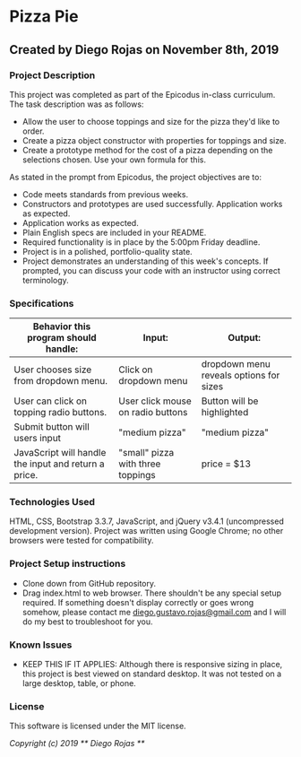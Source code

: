 # Pizza Pie

## Created by Diego Rojas on November 8th, 2019

### Project Description
This project was completed as part of the Epicodus in-class curriculum. The task description was as follows:

* Allow the user to choose toppings and size for the pizza they'd like to order.
* Create a pizza object constructor with properties for toppings and size.
* Create a prototype method for the cost of a pizza depending on the selections chosen. Use your own formula for this.

As stated in the prompt from Epicodus, the project objectives are to:

* Code meets standards from previous weeks.
* Constructors and prototypes are used successfully.
Application works as expected.
* Application works as expected.
* Plain English specs are included in your README.
* Required functionality is in place by the 5:00pm Friday deadline.
* Project is in a polished, portfolio-quality state.
* Project demonstrates an understanding of this week's concepts. If prompted, you can discuss your code with an instructor using correct terminology.


### Specifications

| Behavior this program should handle:  | Input:  | Output:  |   
|---|---|---|
| User chooses size from dropdown menu.  | Click on dropdown menu  | dropdown menu reveals options for sizes  |   
| User can click on topping radio buttons.  | User click mouse on radio buttons | Button will be highlighted  |  
|  Submit button will users input | "medium pizza"  | "medium pizza"   |
| JavaScript will handle the input and return a price.  | "small" pizza with three toppings | price = $13   |



### Technologies Used
HTML, CSS, Bootstrap 3.3.7, JavaScript, and jQuery v3.4.1 (uncompressed development version).
Project was written using Google Chrome; no other browsers were tested for compatibility.

### Project Setup instructions

* Clone down from GitHub repository.
* Drag index.html to web browser.
There shouldn't be any special setup required. If something doesn't display correctly or goes wrong somehow, please contact me <diego.gustavo.rojas@gmail.com> and I will do my best to troubleshoot for you.

### Known Issues
* KEEP THIS IF IT APPLIES: Although there is responsive sizing in place, this project is best viewed on standard desktop. It was not tested on a large desktop, table, or phone.


### License
This software is licensed under the MIT license.

_Copyright (c) 2019 ** Diego Rojas **_
